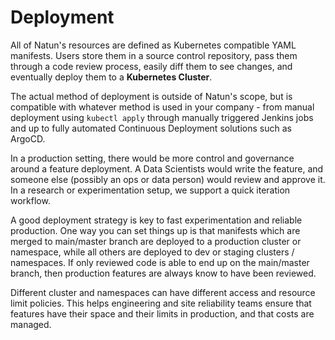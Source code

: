 # Deployment

All of Natun's resources are defined as Kubernetes compatible YAML manifests.
Users store them in a source control repository, pass them through a code review process, easily diff them to
see changes, and eventually deploy them to a **Kubernetes Cluster**.

The actual method of deployment is outside of Natun's scope, but is compatible with whatever method is used in your
company - from manual deployment using `kubectl apply` through manually triggered Jenkins jobs and up to fully automated
Continuous Deployment solutions such as ArgoCD.

In a production setting, there would be more control and governance around a feature deployment. A Data Scientists would
write the feature, and someone else (possibly an ops or data person) would review and approve it. In a research or
experimentation setup, we support a quick iteration workflow.

A good deployment strategy is key to fast experimentation and reliable production. One way you can set things up is that
manifests which are merged to main/master branch are deployed to a production cluster or namespace, while all others are
deployed to dev or staging clusters / namespaces. If only reviewed code is able to end up on the main/master branch,
then production features are always know to have been reviewed.

Different cluster and namespaces can have different access and resource limit policies. This helps engineering and site
reliability teams ensure that features have their space and their limits in production, and that costs are managed.

